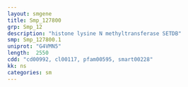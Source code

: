 ```yaml
---
layout: smgene
title: Smp_127800
grp: Smp_12
description: "histone lysine N methyltransferase SETDB"
smp: Smp_127800.1
uniprot: "G4VMN5"
length:  2550
cdd: "cd00992, cl00117, pfam00595, smart00228"
kk: ns
categories: sm
---
```

